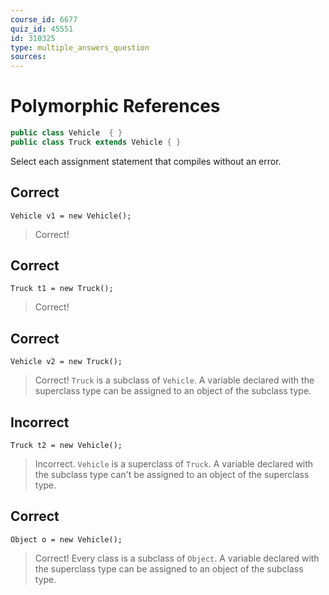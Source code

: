 ```yaml
---
course_id: 6677
quiz_id: 45551
id: 310325
type: multiple_answers_question
sources:
---
```


# Polymorphic References

```java
public class Vehicle  { }
public class Truck extends Vehicle { }
```

Select each assignment statement that compiles without an error.


## Correct

`Vehicle v1 = new Vehicle();`

> Correct! 

## Correct

`Truck t1 = new Truck();`

> Correct! 

## Correct

`Vehicle v2 = new Truck();`

> Correct! `Truck` is a subclass of `Vehicle`.  A variable declared with the superclass type
> can be assigned to an object of the subclass type.

## Incorrect

`Truck t2 = new Vehicle();`

> Incorrect. `Vehicle` is a superclass of `Truck`.  A variable declared with the subclass type
> can't be assigned to an object of the superclass type.

## Correct

`Object o = new Vehicle();`

> Correct! Every class is a subclass of `Object`.  A variable declared with the superclass type
> can be assigned to an object of the subclass type.